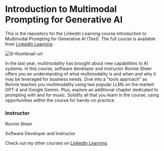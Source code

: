 # Introduction to Multimodal Prompting for Generative AI
This is the repository for the LinkedIn Learning course Introduction to Multimodal Prompting for Generative AI (Text). The full course is available from [LinkedIn Learning][lil-course-url].

![lil-thumbnail-url]

In the last year, multimodality has brought about new capabilities to AI systems. In this course, software developer and instructor Ronnie Sheer offers you an understanding of what multimodality is and when and why it may be leveraged for business needs. Dive into a "tools approach" as Ronnie teaches you multimodality using two popular LLMs on the market: GPT-4 and Google Gemini. Plus, explore an additional chapter dedicated to prompting with and for music. Solidify all that you learn in the course, using opportunities within the course for hands-on practice.

### Instructor

Ronnie Sheer

Software Developer and Instructor

                            

Check out my other courses on [LinkedIn Learning](https://www.linkedin.com/learning/instructors/ronnie-sheer?u=104).

[0]: # (Replace these placeholder URLs with actual course URLs)

[lil-course-url]: https://www.linkedin.com/learning/introduction-to-multimodal-prompting-for-generative-ai
[lil-thumbnail-url]: https://media.licdn.com/dms/image/D560DAQEL96ao5DSQNA/learning-public-crop_675_1200/0/1719008136967?e=2147483647&v=beta&t=PdJ4FW_AL0iEyRxoPpxERT2b6OUDo9RgQT_dUoPktHI

